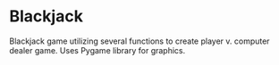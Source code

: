 # Blackjack
Blackjack game utilizing several functions to create player v. computer dealer game. Uses Pygame library for graphics.

